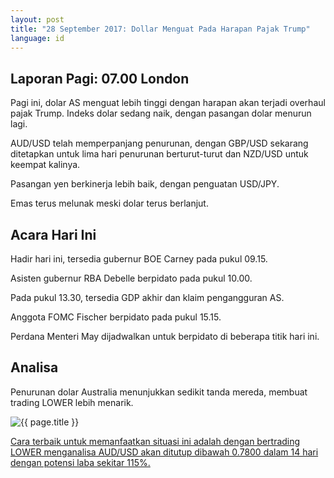 ```yaml
---
layout: post
title: "28 September 2017: Dollar Menguat Pada Harapan Pajak Trump"
language: id
---
```

## Laporan Pagi: 07.00 London

Pagi ini, dolar AS menguat lebih tinggi dengan harapan akan terjadi overhaul pajak Trump. Indeks dolar sedang naik, dengan pasangan dolar menurun lagi.

AUD/USD telah memperpanjang penurunan, dengan GBP/USD sekarang ditetapkan untuk lima hari penurunan berturut-turut dan NZD/USD untuk keempat kalinya.

Pasangan yen berkinerja lebih baik, dengan penguatan USD/JPY.

Emas terus melunak meski dolar terus berlanjut.

## Acara Hari Ini

Hadir hari ini, tersedia gubernur BOE Carney pada pukul 09.15.

Asisten gubernur RBA Debelle berpidato pada pukul 10.00.

Pada pukul 13.30, tersedia GDP akhir dan klaim pengangguran AS.

Anggota FOMC Fischer berpidato pada pukul 15.15.

Perdana Menteri May dijadwalkan untuk berpidato di beberapa titik hari ini.

## Analisa

Penurunan dolar Australia menunjukkan sedikit tanda mereda, membuat trading LOWER lebih menarik.


<img src="{{ site.url }}/images/sep-17/id-28-sep-17.png" alt="{{ page.title }}" title="{{ page.title }}">

<a href="%LINK%%?currency=USD& market=forex&underlying=frxAUDUSD&formname=higherlower&duration_amount=14&duration_units=d&amount=10&amount_type=payout&expiry_type=duration&barrier=0.78" target="_blank">Cara terbaik untuk memanfaatkan situasi ini adalah dengan bertrading LOWER menganalisa AUD/USD akan ditutup dibawah 0.7800 dalam 14 hari dengan potensi laba sekitar 115%.</a>